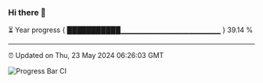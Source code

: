 ### Hi there 👋

⏳ Year progress { ███████████▁▁▁▁▁▁▁▁▁▁▁▁▁▁▁▁▁▁▁ } 39.14 %

---

⏰ Updated on Thu, 23 May 2024 06:26:03 GMT

![Progress Bar CI](https://github.com/ZhaoGui/ZhaoGui/workflows/Progress%20Bar%20CI/badge.svg)
